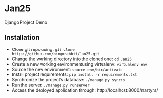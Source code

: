 # Jan25
Django Project Demo

## Installation
- Clone git repo using:
``` git clone https://github.com/bingorabbit/Jan25.git ```
- Change the working directory into the cloned one: ``` cd Jan25 ```
- Create a new working environmentusing virtualenv: ``` virtualenv env ```
- Source the new environment: ``` source env/bin/activate ```
- Install project requirements: ``` pip install -r requirements.txt ```
- Synchronize the project's database: ``` ./manage.py syncdb ```
- Run the server: ``` ./manage.py runserver ```
- Access the deployed application through: http://localhost:8000/martyrs/
